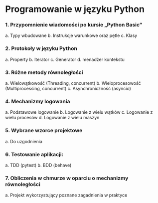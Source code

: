 # Programowanie w języku Python

### 1. Przypomnienie wiadomości po kursie „Python Basic”
 a. Typy wbudowane
 b. Instrukcje warunkowe oraz pętle
 c. Klasy

### 2. Protokoły w języku Python
 a. Property
 b. Iterator
 c. Generator
 d. menadżer kontekstu

### 3. Różne metody równoległości
 a. Wielowątkowość (Threading, concurrent)
 b. Wieloprocesowość (Multiprocessing, concurrent)
 c. Asynchroniczność (asyncio)

### 4. Mechanizmy logowania
 a. Podstawowe logowanie
 b. Logowanie z wielu wątków
 c. Logowanie z wielu procesów
 d. Logowanie z wielu maszyn

### 5. Wybrane wzorce projektowe
 a. Do uzgodnienia

### 6. Testowanie aplikacji:
 a. TDD (pytest)
 b. BDD (behave)

### 7. Obliczenia w chmurze w oparciu o mechanizmy równoległości
 a. Projekt wykorzystujący poznane zagadnienia w praktyce

